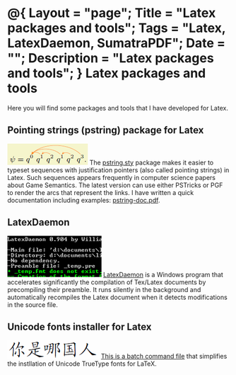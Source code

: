 @{
  Layout = "page";
  Title = "Latex packages and tools";
  Tags = "Latex, LatexDaemon, SumatraPDF";
  Date = "";
  Description = "Latex packages and tools";
}
Latex packages and tools
========================

Here you will find some packages and tools that I have developed for Latex.

Pointing strings (pstring) package for Latex
--------------------------------------------

![A sequence typset with pstring](pstring.png) The [pstring.sty](pstring.sty) package makes it easier to typeset sequences with justification pointers (also called pointing strings) in Latex. Such sequences appears frequently in computer science papers about Game Semantics. The latest version can use either PSTricks or PGF to render the arcs that represent the links. I have written a quick documentation including examples: [pstring-doc.pdf](pstring-doc.pdf). 

LatexDaemon
-----------

![LaTeXDaemon screenshot](latexdaemon.png) [LatexDaemon](../latexdaemon/index.html) is a Windows program that accelerates significantly the compilation of Tex/Latex documents by precompiling their preamble. It runs silently in the background and automatically recompiles the Latex document when it detects modifications in the source file.

Unicode fonts installer for Latex
---------------------------------

![Example of chinese symbols typset with LaTeX](../latexttf/nishinaguoren.png) [This is a batch command file](../latexttf/index.html) that simplifies the instllation of Unicode TrueType fonts for LaTeX.


